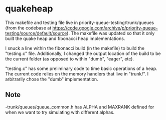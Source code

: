 # quakeheap

This makefile and testing file live in priority-queue-testing/trunk/queues (from the codebase at https://code.google.com/archive/p/priority-queue-testing/source/default/source). The makefile was updated so that it only built the quake heap and fibonacci heap implementations. 

I snuck a line within the fibonacci build (in the makefile) to build the "testing.c" file. Additionally, I changed the output location of the build to be the current folder (as opposed to within "dumb", "eager", etc).

"testing.c" has some preliminary code to time basic operations of a heap. The current code relies on the memory handlers that live in "trunk/". I arbitrarily chose the "dumb" implementation. 

## Note 

-trunk/queues/queue_common.h has ALPHA and MAXRANK defined for when we want to try simulating with different alphas.

